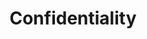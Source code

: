 ---
title: Confidentiality
longTitle: 'Confidentiality'
tags:
- gccommon
french:
- "[[Confidentialite]]"
scopeNote:
- "Maintenance of information against unauthorized di"
---